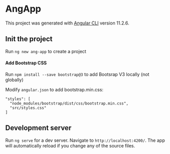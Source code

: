 # AngApp

This project was generated with [Angular CLI](https://github.com/angular/angular-cli) version 11.2.6.

## Init the project

Run `ng new ang-app` to create a project

#### Add Bootstrap CSS
Run `npm install --save bootstrap@3` to add Bootsrap V3 locally (not globally)

Modify `angular.json` to add bootstrap.min.css:
```
"styles": [
  "node_modules/bootstrap/dist/css/bootstrap.min.css",
  "src/styles.css"
]
```

## Development server

Run `ng serve` for a dev server. Navigate to `http://localhost:4200/`. The app will automatically reload if you change any of the source files.
